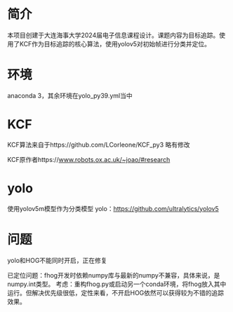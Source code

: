 # 简介
本项目创建于大连海事大学2024届电子信息课程设计。课题内容为目标追踪。使用了KCF作为目标追踪的核心算法，使用yolov5对初始帧进行分类并定位。
# 环境
anaconda 3，其余环境在yolo_py39.yml当中
# KCF
KCF算法来自于https://github.com/LCorleone/KCF_py3
略有修改

KCF原作者https://www.robots.ox.ac.uk/~joao/#research

# yolo
使用yolov5m模型作为分类模型
yolo：https://github.com/ultralytics/yolov5

# 问题
yolo和HOG不能同时开启，正在修复

已定位问题：fhog开发时依赖numpy库与最新的numpy不兼容，具体来说，是numpy.int类型。
考虑：重构fhog.py或启动另一个conda环境，将fhog放入其中运行。但解决优先级很低，定性来看，不开启HOG依然可以获得较为不错的追踪效果。    


